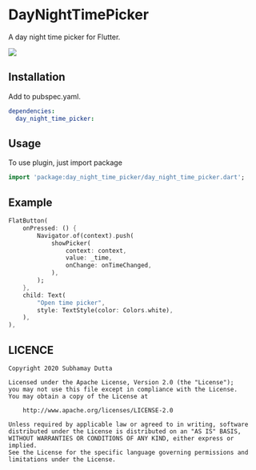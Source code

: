 # DayNightTimePicker

A day night time picker for Flutter.

<img src="https://raw.githubusercontent.com/subhamayd2/day_night_time_picker/master/example.gif" />

## Installation

Add to pubspec.yaml.

```yaml
dependencies:
  day_night_time_picker:
```

## Usage

To use plugin, just import package

```dart
import 'package:day_night_time_picker/day_night_time_picker.dart';
```

## Example

```dart
FlatButton(
    onPressed: () {
        Navigator.of(context).push(
            showPicker(
                context: context,
                value: _time,
                onChange: onTimeChanged,
            ),
        );
    },
    child: Text(
        "Open time picker",
        style: TextStyle(color: Colors.white),
    ),
),
```

## LICENCE

```
Copyright 2020 Subhamay Dutta

Licensed under the Apache License, Version 2.0 (the "License");
you may not use this file except in compliance with the License.
You may obtain a copy of the License at

    http://www.apache.org/licenses/LICENSE-2.0

Unless required by applicable law or agreed to in writing, software
distributed under the License is distributed on an "AS IS" BASIS,
WITHOUT WARRANTIES OR CONDITIONS OF ANY KIND, either express or implied.
See the License for the specific language governing permissions and
limitations under the License.
```

